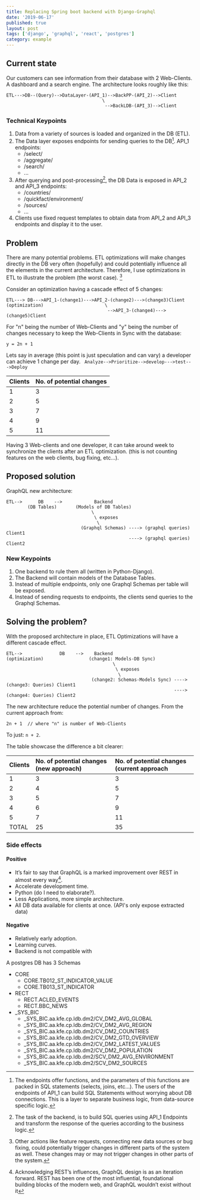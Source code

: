 ```yaml
---
title: Replacing Spring boot backend with Django-Graphql
date: '2019-06-17'
published: true
layout: post
tags: ['django', 'graphql', 'react', 'postgres']
category: example
---
```


## Current state
Our customers can see information from their database
with 2 Web-Clients.
A dashboard and a search engine.
The architecture looks roughly like this:
```
ETL--->DB--(Query)-->DataLayer-(API_1)-->BackPP-(API_2)-->Client
                                    \
                                     -->BackLDB-(API_3)-->Client
```

### Technical Keypoints
1. Data from a variety of sources is loaded and organized in the DB (ETL).
2. The Data layer exposes endpoints for sending queries to the DB[^querysys].
  API\_1 endpoints:
    * /select/
    * /aggregate/
    * /search/
    * ...
3. After querying and post-processing[^back], the DB Data is exposed in API\_2 and API\_3 endpoints:
    * /countries/
    * /quickfact/environment/
    * /sources/
    * ...
4. Clients use fixed request templates
to obtain data from API\_2 and API\_3 endpoints and display it to the user.

[^querysys]: The endpoints offer functions, and the parameters of this functions are packed in SQL statements (selects, joins, etc...). The users of the endpoints of API\_1 can build SQL Statements without worrying about DB connections. This is a layer to separate business logic, from data-source specific logic.
[^back]: The task of the backend, is to build SQL queries using API\_1 Endpoints and transform the response of the queries according to the business logic.

## Problem
There are many potential problems.
ETL optimizations will make changes directly in the DB very often (hopefully)
and could potentially influence all the elements in the current architecture.
Therefore, I use optimizations in ETL to illustrate the problem (the worst case). [^worstCase]

[^worstCase]:  Other actions like feature requests, connecting new data sources or bug fixing, could potentially trigger changes in different parts of the system as well. These changes may or may not trigger changes in other parts of the system.

Consider an optimization having a cascade effect of 5 changes:
```
ETL---> DB--->API_1-(change1)--->API_2-(change2)--->(change3)Client
(optimization)                       \
                                      -->API_3-(change4)--->(change5)Client
```
For "n" being the number of Web-Clients
and "y" being the number of changes necessary
to keep the Web-Clients in Sync with the database:

`y = 2n + 1`

Lets say in average (this point is just speculation and can vary)
a developer can achieve 1 change per day.
` Analyze-->Prioritize-->develop--->test--->Deploy`

|Clients  |No. of potential changes|
|:--------|:-----------------------------|
| 1       |3                             |
| 2       |5                             |
| 3       |7                             |
| 4       |9                             |
| 5       |11                            |

Having 3 Web-clients and one developer,
it can take around week to synchronize the clients after an ETL optimization.
(this is not counting features on the web clients, bug fixing, etc...).

## Proposed solution

GraphQL new architecture:
```
ETL-->      DB    -->            Backend
        (DB Tables)       (Models of DB Tables)
                                \
                                 \ exposes
                                  \
                            (Graphql Schemas) ----> (graphql queries) Client1
                                              ----> (graphql queries) Client2
```
### New Keypoints
1. One backend to rule them all (written in Python-Django).
2. The Backend will contain models of the Database Tables.
3. Instead of multiple endpoints, only one Graphql Schemas per table will be exposed.
4. Instead of sending requests to endpoints, the clients send queries to the Graphql Schemas.

## Solving the problem?

With the proposed architecture in place, ETL Optimizations will have a different cascade effect.
```
ETL-->              DB    -->    Backend
(optimization)                 (change1: Models-DB Sync)
                                        \
                                         \ exposes
                                          \
                                (change2: Schemas-Models Sync) ----> (change3: Queries) Client1
                                                               ----> (change4: Queries) Client2
```
The new architecture reduce the potential number of changes.
From the current approach from:

`2n + 1  // where "n" is number of Web-Clients`

To just: `n + 2`.

The table showcase the difference a bit clearer:

|Clients  |No. of potential changes (new approach)|No. of potential changes (current approach|
|:--------|:--------------------------------------|:-----------------------------|
| 1       |3                                      |3                             |
| 2       |4                                      |5                             |
| 3       |5                                      |7                             |
| 4       |6                                      |9                             |
| 5       |7                                      |11                            |
| TOTAL   |25                                     |35                            |

### Side effects

#### Positive
* It’s fair to say that GraphQL is a marked improvement over REST in almost every way[^ack].
* Accelerate development time.
* Python (do I need to elaborate?).
* Less Applications, more simple architecture.
* All DB data available for clients at once. (API's only expose extracted data)

[^ack]: Acknowledging REST’s influences, GraphQL design is as an iteration forward. REST has been one of the most influential, foundational building blocks of the modern web, and GraphQL wouldn’t exist without it
#### Negative

* Relatively early adoption.
* Learning curves.
* Backend is not compatible with

A postgres DB has 3 Schemas
* CORE
    * CORE.TB012\_ST\_INDICATOR\_VALUE
    * CORE.TB013\_ST\_INDICATOR
* RECT
	* RECT.ACLED\_EVENTS
	* RECT.BBC\_NEWS
* \_SYS\_BIC
    * \_SYS\_BIC.aa.kfe.cp.ldb.dm2/CV\_DM2\_AVG\_GLOBAL
    * \_SYS\_BIC.aa.kfe.cp.ldb.dm2/CV\_DM2\_AVG\_REGION
    * \_SYS\_BIC.aa.kfe.cp.ldb.dm2/CV\_DM2\_COUNTRIES
    * \_SYS\_BIC.aa.kfe.cp.ldb.dm2/CV\_DM2\_GTD\_OVERVIEW
    * \_SYS\_BIC.aa.kfe.cp.ldb.dm2/CV\_DM2\_LATEST\_VALUES
    * \_SYS\_BIC.aa.kfe.cp.ldb.dm2/CV\_DM2\_POPULATION
    * \_SYS\_BIC.aa.kfe.cp.ldb.dm2/SCV\_DM2\_AVG\_ENVIRONMENT
    * \_SYS\_BIC.aa.kfe.cp.ldb.dm2/SCV\_DM2\_SOURCES

